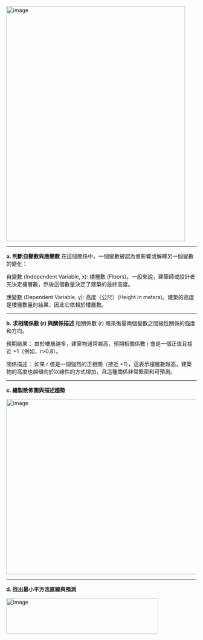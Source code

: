 <img width="473" height="621" alt="image" src="https://github.com/user-attachments/assets/46a33f21-d1c3-4e17-a8d3-30293a670cad" />

---
**a. 判斷自變數與應變數**
在這個關係中，一個變數被認為會影響或解釋另一個變數的變化：

自變數 (Independent Variable, x): 樓層數 (Floors)。一般來說，建築師或設計者先決定樓層數，然後這個數量決定了建築的最終高度。

應變數 (Dependent Variable, y): 高度（公尺）(Height in meters)。建築的高度是樓層數量的結果，因此它依賴於樓層數。

---
**b. 求相關係數 (r) 與關係描述**
相關係數 (r) 用來衡量兩個變數之間線性關係的強度和方向。

預期結果： 由於樓層越多，建築物通常越高，預期相關係數 r 會是一個正值且接近 +1（例如，r>0.8）。

關係描述： 如果 r 值是一個強烈的正相關（接近 +1），這表示樓層數越高，建築物的高度也越傾向於以線性的方式增加，且這種關係非常緊密和可預測。


---
**c. 繪製散佈圖與描述趨勢**

<img width="757" height="463" alt="image" src="https://github.com/user-attachments/assets/b2d07394-6120-4b7a-8f9b-9f69c13e9df6" />

---
**d. 找出最小平方法直線與預測**

<img width="402" height="95" alt="image" src="https://github.com/user-attachments/assets/0b11d117-3c1a-451b-9093-97d96731e650" />

